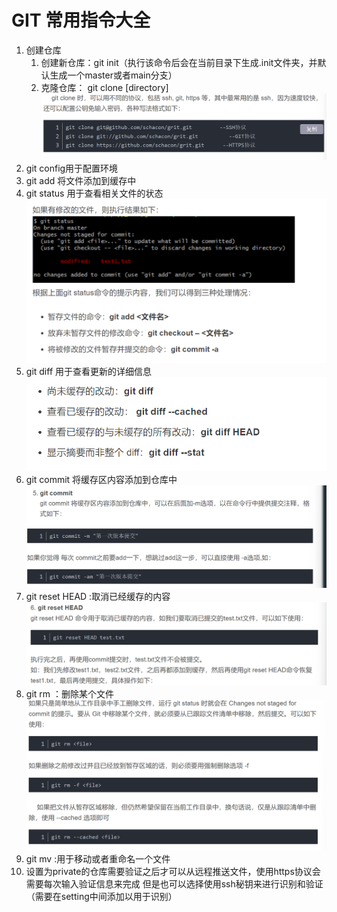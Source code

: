 # GIT 常用指令大全
1. 创建仓库
   1. 创建新仓库：git init（执行该命令后会在当前目录下生成.init文件夹，并默认生成一个master或者main分支）
   2. 克隆仓库： git clone <url>[directory]
   ![alt text](image.png)
2. git config用于配置环境
3. git add  <file>将文件添加到缓存中
4. git status 用于查看相关文件的状态
   ![如果有修改文件则有如下三种操作](image-1.png)
5. git diff 用于查看更新的详细信息
   ![alt text](image-2.png)
6. git commit 将缓存区内容添加到仓库中
   ![alt text](image-3.png)
7. git reset HEAD <file>:取消已经缓存的内容
   ![alt text](image-4.png)
8. git rm <file>：删除某个文件
   ![alt text](image-5.png)
9. git mv <file> <newname>:用于移动或者重命名一个文件
10. 设置为private的仓库需要验证之后才可以从远程推送文件，使用https协议会需要每次输入验证信息来完成
    但是也可以选择使用ssh秘钥来进行识别和验证 （需要在setting中间添加以用于识别）

   
